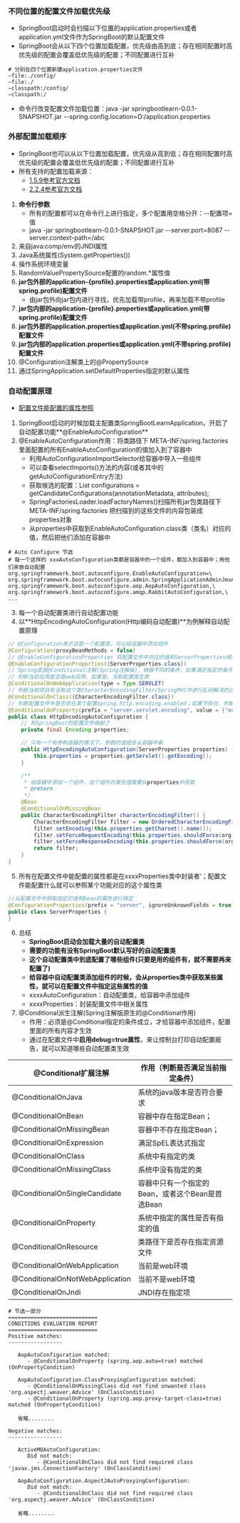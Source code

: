 ### 不同位置的配置文件加载优先级

* SpringBoot启动时会扫描以下位置的application.properties或者application.yml文件作为SpringBoot的默认配置文件
* SpringBoot会从以下四个位置加载配置，优先级由高到底；存在相同配置时高优先级的配置会覆盖低优先级的配置；不同配置进行互补

```
# 分别在四个位置新建application.properties文件
–file:./config/
–file:./
–classpath:/config/
–classpath:/
```

* 命令行改变配置文件加载位置：java -jar springbootlearn-0.0.1-SNAPSHOT.jar --spring.config.location=D:/application.properties

### 外部配置加载顺序

* SpringBoot也可以从以下位置加载配置，优先级从高到低；存在相同配置时高优先级的配置会覆盖低优先级的配置；不同配置进行互补
* 所有支持的配置加载来源：
    * [1.5.9参考官方文档](https://docs.spring.io/spring-boot/docs/1.5.9.RELEASE/reference/htmlsingle/#boot-features-external-config)
    * [2.2.4参考官方文档](https://docs.spring.io/spring-boot/docs/2.4.4/reference/htmlsingle/#boot-features-external-config)

1. **命令行参数**
    * 所有的配置都可以在命令行上进行指定，多个配置用空格分开：--配置项=值
    * java -jar springbootlearn-0.0.1-SNAPSHOT.jar --server.port=8087 --server.context-path=/abc
2. 来自java:comp/env的JNDI属性
3. Java系统属性(System.getProperties())
4. 操作系统环境变量
5. RandomValuePropertySource配置的random.*属性值
6. **jar包外部的application-{profile}.properties或application.yml(带spring.profile)配置文件**
    * 由jar包外向jar包内进行寻找，优先加载带profile，再来加载不带profile
7. **jar包内部的application-{profile}.properties或application.yml(带spring.profile)配置文件**
8. **jar包外部的application.properties或application.yml(不带spring.profile)配置文件**
9. **jar包内部的application.properties或application.yml(不带spring.profile)配置文件**
10. @Configuration注解类上的@PropertySource
11. 通过SpringApplication.setDefaultProperties指定的默认属性

### 自动配置原理

* [配置文件能配置的属性参照](https://docs.spring.io/spring-boot/docs/2.4.4/reference/htmlsingle/#common-application-properties)

1. SpringBoot启动的时候加载主配置类SpringBootLearnApplication，开启了自动配置功能**@EnableAutoConfiguration**
2. @EnableAutoConfiguration作用：将类路径下 META-INF/spring.factories 里面配置的所有EnableAutoConfiguration的值加入到了容器中
    * 利用AutoConfigurationImportSelector给容器中导入一些组件
    * 可以查看selectImports()方法的内容(或者其中的getAutoConfigurationEntry方法)
    * 获取候选的配置：List<String> configurations = getCandidateConfigurations(annotationMetadata, attributes);
    * SpringFactoriesLoader.loadFactoryNames()扫描所有jar包类路径下META-INF/spring.factories 把扫描到的这些文件的内容包装成properties对象
    * 从properties中获取到EnableAutoConfiguration.class类（类名）对应的值，然后把他们添加在容器中

```properties
# Auto Configure 节选
# 每一个这样的 xxxAutoConfiguration类都是容器中的一个组件，都加入到容器中；用他们来做自动配置
org.springframework.boot.autoconfigure.EnableAutoConfiguration=\
org.springframework.boot.autoconfigure.admin.SpringApplicationAdminJmxAutoConfiguration,\
org.springframework.boot.autoconfigure.aop.AopAutoConfiguration,\
org.springframework.boot.autoconfigure.amqp.RabbitAutoConfiguration,\
...
```

3. 每一个自动配置类进行自动配置功能
4. 以**HttpEncodingAutoConfiguration(Http编码自动配置)**为例解释自动配置原理

```java
// @Configuration表示这是一个配置类，可以给容器中添加组件
@Configuration(proxyBeanMethods = false)
// @EnableConfigurationProperties 将配置文件中对应的值和ServerProperties绑定起来，并把ServerProperties加入到ioc容器中
@EnableConfigurationProperties({ServerProperties.class})
// Spring底层@Conditional注解(Spring注解版)，根据不同的条件，如果满足指定的条件，整个配置类里面的配置就会生效    
// 判断当前应用是否是web应用，如果是，当前配置类生效
@ConditionalOnWebApplication(type = Type.SERVLET)
// 判断当前项目有没有这个类CharacterEncodingFilter(SpringMVC中进行乱码解决的过滤器)
@ConditionalOnClass({CharacterEncodingFilter.class})
// 判断配置文件中是否存在某个配置spring.http.encoding.enabled；如果不存在，判断也是成立的
@ConditionalOnProperty(prefix = "server.servlet.encoding", value = {"enabled"}, matchIfMissing = true)
public class HttpEncodingAutoConfiguration {
    // 和SpringBoot的配置文件映射了
    private final Encoding properties;

    // 只有一个有参构造器的情况下，参数的值就会从容器中拿
    public HttpEncodingAutoConfiguration(ServerProperties properties) {
        this.properties = properties.getServlet().getEncoding();
    }

    /**
     * 给容器中添加一个组件，这个组件的某些值需要从properties中获取
     * @return
     */
    @Bean
    @ConditionalOnMissingBean
    public CharacterEncodingFilter characterEncodingFilter() {
        CharacterEncodingFilter filter = new OrderedCharacterEncodingFilter();
        filter.setEncoding(this.properties.getCharset().name());
        filter.setForceRequestEncoding(this.properties.shouldForce(org.springframework.boot.web.servlet.server.Encoding.Type.REQUEST));
        filter.setForceResponseEncoding(this.properties.shouldForce(org.springframework.boot.web.servlet.server.Encoding.Type.RESPONSE));
        return filter;
    }
}
```

5. 所有在配置文件中能配置的属性都是在xxxxProperties类中封装者‘；配置文件能配置什么就可以参照某个功能对应的这个属性类

```java
//从配置文件中获取指定的值和bean的属性进行绑定
@ConfigurationProperties(prefix = "server", ignoreUnknownFields = true)
public class ServerProperties {
}
```

6. 总结
    * **SpringBoot启动会加载大量的自动配置类**
    * **需要的功能有没有SpringBoot默认写好的自动配置类**
    * **这个自动配置类中到底配置了哪些组件(只要是用的组件有，就不需要再来配置了)**
    * **给容器中自动配置类添加组件的时候，会从properties类中获取某些属性，就可以在配置文件中指定这些属性的值**
    * xxxxAutoConfiguration：自动配置类，给容器中添加组件
    * xxxxProperties：封装配置文件中相关属性
7. @Conditional派生注解(Spring注解版原生的@Conditional作用)
    * 作用：必须是@Conditional指定的条件成立，才给容器中添加组件，配置里面的所有内容才生效
    * 通过在配置文件中**启用debug=true属性**，来让控制台打印自动配置报告，就可以知道哪些自动配置类生效

| @Conditional扩展注解                | 作用（判断是否满足当前指定条件）               |
| ------------------------------- | ------------------------------ |
| @ConditionalOnJava              | 系统的java版本是否符合要求                |
| @ConditionalOnBean              | 容器中存在指定Bean；                   |
| @ConditionalOnMissingBean       | 容器中不存在指定Bean；                  |
| @ConditionalOnExpression        | 满足SpEL表达式指定                    |
| @ConditionalOnClass             | 系统中有指定的类                       |
| @ConditionalOnMissingClass      | 系统中没有指定的类                      |
| @ConditionalOnSingleCandidate   | 容器中只有一个指定的Bean，或者这个Bean是首选Bean |
| @ConditionalOnProperty          | 系统中指定的属性是否有指定的值                |
| @ConditionalOnResource          | 类路径下是否存在指定资源文件                 |
| @ConditionalOnWebApplication    | 当前是web环境                       |
| @ConditionalOnNotWebApplication | 当前不是web环境                      |
| @ConditionalOnJndi              | JNDI存在指定项                      |

```
# 节选一部分
============================
CONDITIONS EVALUATION REPORT
============================
Positive matches:
-----------------

   AopAutoConfiguration matched:
      - @ConditionalOnProperty (spring.aop.auto=true) matched (OnPropertyCondition)

   AopAutoConfiguration.ClassProxyingConfiguration matched:
      - @ConditionalOnMissingClass did not find unwanted class 'org.aspectj.weaver.Advice' (OnClassCondition)
      - @ConditionalOnProperty (spring.aop.proxy-target-class=true) matched (OnPropertyCondition)
      
   省略........   

Negative matches:
-----------------

   ActiveMQAutoConfiguration:
      Did not match:
         - @ConditionalOnClass did not find required class 'javax.jms.ConnectionFactory' (OnClassCondition)

   AopAutoConfiguration.AspectJAutoProxyingConfiguration:
      Did not match:
         - @ConditionalOnClass did not find required class 'org.aspectj.weaver.Advice' (OnClassCondition)
         
   省略........      
```


